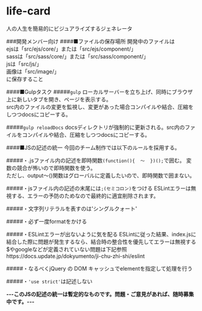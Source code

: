 ﻿# life-card
人の人生を簡易的にビジュアライズするジェネレータ

###開発メンバー向け
####■ファイルの保存場所
開発中のファイルは  
ejsは「src/ejs/core/」または「src/ejs/component/」  
sassは「src/sass/core/」または「src/sass/component/」  
jsは「src/js/」  
画像は「src/image/」  
に保存すること

####■Gulpタスク
#####`gulp`
ローカルサーバーを立ち上げ、同時にブラウザ上に新しいタブを開き、ページを表示する。  
src内のファイルの変更を監視し、変更があった場合コンパイルや結合、圧縮をしつつdocsにコピーする。

#####`gulp reloadDocs`
docsディレクトリが強制的に更新される。src内のファイルをコンパイルや結合、圧縮をしつつdocsにコピーする。

####■JSの記述の統一
今回のチーム制作では以下のルールを採用する。

#####・.jsファイル内の記述を即時関数```(function(){  ～  })();```で囲む。
変数の競合が怖いので即時関数を使う。  
ただし、output～()関数はグローバルに定義したいので、即時関数で囲まない。

#####・jsファイル内の記述の末尾には```;(セミコロン)```をつける
ESLintエラーは無視する、エラーの予防のためなので最終的に適宜削除されます。

#####・文字列リテラルを表すのは'シングルクォート'

#####・必ず一度formatをかける

#####・ESLintエラーが出ないように気を配る
ESLintに従った結果、index.jsに結合した際に問題が発生するなら、結合時の整合性を優先してエラーは無視する  
$やgoogleなどが定義されていない問題は下記参照https://docs.update.jp/dokyumento/ji-chu-zhi-shi/eslint

#####・なるべくjQuery の DOM キャッシュでelementを指定して処理を行う

#####・```'use strict'```は記述しない

**---このJSの記述の統一は暫定的なものです。問題・ご意見があれば、随時募集中です。---**

